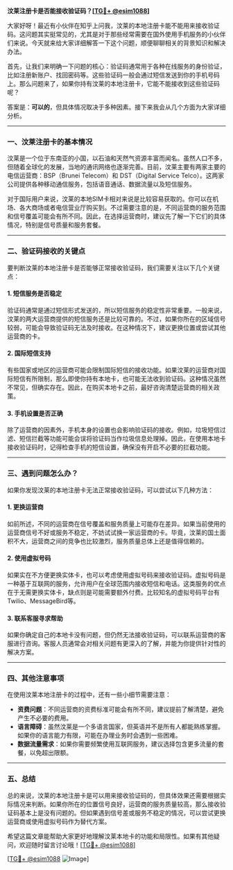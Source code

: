 **汶莱注册卡是否能接收验证码？[[TG💪+ @esim1088](https://t.me/s/esim1088)]**

大家好呀！最近有小伙伴在知乎上问我，汶莱的本地注册卡能不能用来接收验证码。这问题其实挺常见的，尤其是对于那些经常需要在国外使用手机服务的小伙伴们来说。今天就来给大家详细解答一下这个问题，顺便聊聊相关的背景知识和解决办法。

首先，让我们来明确一下问题的核心：验证码通常用于各种在线服务的身份验证，比如注册新账户、找回密码等。这些验证码一般会通过短信发送到你的手机号码上。那么问题来了，如果你持有汶莱的本地注册卡，它能不能接收到这些验证码呢？

答案是：**可以的**，但具体情况取决于多种因素。接下来我会从几个方面为大家详细分析。

---

### **一、汶莱注册卡的基本情况**

汶莱是一个位于东南亚的小国，以石油和天然气资源丰富而闻名。虽然人口不多，但随着全球化的发展，当地的通讯网络也逐渐完善。目前，汶莱主要有两家主要的电信运营商：BSP（Brunei Telecom）和 DST（Digital Service Telco）。这两家公司提供各种移动通信服务，包括语音通话、数据流量以及短信服务。

对于国际用户来说，汶莱的本地SIM卡相对来说是比较容易获取的。你可以在机场、各大商场或者电信营业厅购买到。不过需要注意的是，不同运营商的服务范围和信号覆盖可能会有所不同。因此，在选择运营商时，建议先了解一下它们的具体情况，特别是信号质量和服务套餐。

---

### **二、验证码接收的关键点**

要判断汶莱的本地注册卡是否能够正常接收验证码，我们需要关注以下几个关键点：

#### **1. 短信服务是否稳定**
验证码通常是通过短信形式发送的，所以短信服务的稳定性非常重要。一般来说，汶莱的两大运营商提供的短信服务还是比较可靠的。不过，如果你所在的区域信号较弱，可能会导致验证码无法及时接收。在这种情况下，建议更换位置或尝试其他运营商的卡。

#### **2. 国际短信支持**
有些国家或地区的运营商可能会限制国际短信的接收功能。如果汶莱的运营商对国际短信有所限制，那么即使你持有本地卡，也可能无法收到验证码。这种情况虽然不常见，但确实存在。因此，在购买本地卡之前，最好咨询清楚运营商的相关政策。

#### **3. 手机设置是否正确**
除了运营商的因素外，手机本身的设置也会影响验证码的接收。例如，垃圾短信过滤、短信拦截等功能可能会误将验证码当作垃圾信息处理掉。因此，在使用本地卡接收验证码时，记得检查手机的短信设置，确保没有开启不必要的拦截功能。

---

### **三、遇到问题怎么办？**

如果你发现汶莱的本地注册卡无法正常接收验证码，可以尝试以下几种方法：

#### **1. 更换运营商**
如前所述，不同的运营商在信号覆盖和服务质量上可能存在差异。如果当前使用的运营商信号不好或服务不稳定，不妨试试换一家运营商的卡。毕竟，汶莱的国土面积不大，运营商之间的竞争也比较激烈，服务质量总体上还是值得信赖的。

#### **2. 使用虚拟号码**
如果实在不方便更换实体卡，也可以考虑使用虚拟号码来接收验证码。虚拟号码是一种基于互联网的服务，允许用户在全球范围内接收短信和电话。这类服务的优点在于无需更换实体卡，缺点则是可能需要额外付费。比较知名的虚拟号码平台有Twilio、MessageBird等。

#### **3. 联系客服寻求帮助**
如果你确定自己的本地卡没有问题，但仍然无法接收验证码，可以联系运营商的客服进行咨询。客服人员通常会对相关问题有更深入的了解，并能为你提供针对性的解决方案。

---

### **四、其他注意事项**

在使用汶莱本地注册卡的过程中，还有一些小细节需要注意：

- **资费问题**：不同运营商的资费标准可能会有所不同，建议提前了解清楚，避免产生不必要的费用。
- **语言障碍**：虽然汶莱是一个多语言国家，但英语并不是所有人都能熟练掌握。如果你的语言能力有限，可能在办理业务时会遇到一些困难。
- **数据流量需求**：如果你需要频繁使用互联网服务，建议选择包含更多流量的套餐，以免超出限额。

---

### **五、总结**

总的来说，汶莱的本地注册卡是可以用来接收验证码的，但具体效果还需要根据实际情况来判断。如果你所在的位置信号良好，运营商的服务质量较高，那么接收验证码基本上是没有问题的。但如果遇到信号差或服务不稳定的情况，可以尝试更换运营商或使用虚拟号码作为替代方案。

希望这篇文章能帮助大家更好地理解汶莱本地卡的功能和局限性。如果有其他疑问，欢迎随时留言讨论哦！[[TG💪+ @esim1088](https://t.me/s/esim1088)]

[[TG💪+ @esim1088](https://t.me/s/esim1088) ![Image](https://i.postimg.cc/4NQfJmqS/Snipaste-2025-05-13-00-14-12.png)]
